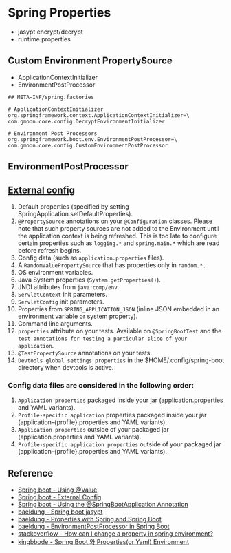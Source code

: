 # Spring Properties

- jasypt encrypt/decrypt
- runtime.properties

## Custom Environment PropertySource

- ApplicationContextInitializer
- EnvironmentPostProcessor

```text
## META-INF/spring.factories

# ApplicationContextInitializer
org.springframework.context.ApplicationContextInitializer=\
com.gmoon.core.config.DecryptEnvironmentInitializer

# Environment Post Processors
org.springframework.boot.env.EnvironmentPostProcessor=\
com.gmoon.core.config.CustomEnvironmentPostProcessor
```

## EnvironmentPostProcessor

## [External config](https://docs.spring.io/spring-boot/docs/2.7.0/reference/htmlsingle/#features.external-config)

1. Default properties (specified by setting SpringApplication.setDefaultProperties).
2. `@PropertySource` annotations on your `@Configuration` classes. Please note that such property sources are not added to the Environment until the application context is being refreshed. This is too late to configure certain properties such as `logging.*` and `spring.main.*` which are read before refresh begins.
3. Config data (such as `application.properties` files).
4. A `RandomValuePropertySource` that has properties only in `random.*.`
5. OS environment variables.
6. Java System properties (`System.getProperties()`).
7. JNDI attributes from `java:comp/env`.
8. `ServletContext` init parameters.
9. `ServletConfig` init parameters.
10. Properties from `SPRING_APPLICATION_JSON` (inline JSON embedded in an environment variable or system property).
11. Command line arguments.
12. `properties` attribute on your tests. Available on `@SpringBootTest` and the `test annotations for testing a particular slice of your application`. 
13. `@TestPropertySource` annotations on your tests.
14. `Devtools global settings properties` in the $HOME/.config/spring-boot directory when devtools is active.

### Config data files are considered in the following order:

1. `Application properties` packaged inside your jar (application.properties and YAML variants).
2. `Profile-specific application` properties packaged inside your jar (application-{profile}.properties and YAML variants).
3. `Application properties` outside of your packaged jar (application.properties and YAML variants).
4. `Profile-specific application properties` outside of your packaged jar (application-{profile}.properties and YAML variants).

## Reference

- [Spring boot - Using @Value](https://docs.spring.io/spring-framework/docs/current/reference/html/core.html#beans-value-annotations)
- [Spring boot - External Config](https://docs.spring.io/spring-boot/docs/2.7.0/reference/htmlsingle/#features.external-config)
- [Spring boot - Using the @SpringBootApplication Annotation](https://docs.spring.io/spring-boot/docs/2.0.x/reference/html/using-boot-using-springbootapplication-annotation.html#using-boot-using-springbootapplication-annotation)
- [baeldung - Spring boot jasypt](https://www.baeldung.com/spring-boot-jasypt)
- [baeldung - Properties with Spring and Spring Boot](https://www.baeldung.com/properties-with-spring)
- [baeldung - EnvironmentPostProcessor in Spring Boot](https://www.baeldung.com/spring-boot-environmentpostprocessor)
- [stackoverflow - How can I change a property in spring environment?](https://stackoverflow.com/questions/34886567/how-can-i-change-a-property-in-spring-environment)
- [kingbbode - Spring Boot 와 Properties(or Yaml) Environment](https://blog.kingbbode.com/39)
